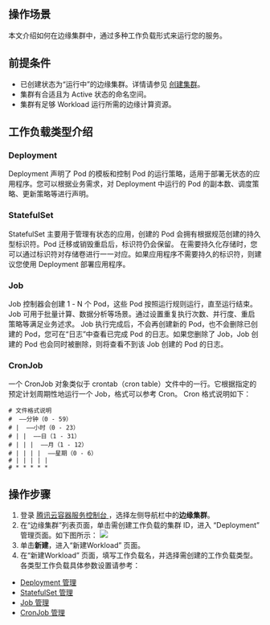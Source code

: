## 操作场景
本文介绍如何在边缘集群中，通过多种工作负载形式来运行您的服务。

## 前提条件
- 已创建状态为“运行中”的边缘集群。详情请参见 [创建集群](https://cloud.tencent.com/document/product/457/42889)。
- 集群有合适且为 Active 状态的命名空间。
- 集群有足够 Workload 运行所需的边缘计算资源。

## 工作负载类型介绍
### Deployment
Deployment 声明了 Pod 的模板和控制 Pod 的运行策略，适用于部署无状态的应用程序。您可以根据业务需求，对 Deployment 中运行的 Pod 的副本数、调度策略、更新策略等进行声明。

### StatefulSet
StatefulSet 主要用于管理有状态的应用，创建的 Pod 会拥有根据规范创建的持久型标识符。Pod 迁移或销毁重启后，标识符仍会保留。
在需要持久化存储时，您可以通过标识符对存储卷进行一一对应。如果应用程序不需要持久的标识符，则建议您使用 Deployment 部署应用程序。

### Job
Job 控制器会创建 1 - N 个 Pod，这些 Pod 按照运行规则运行，直至运行结束。Job 可用于批量计算、数据分析等场景。通过设置重复执行次数、并行度、重启策略等满足业务述求。
Job 执行完成后，不会再创建新的 Pod，也不会删除已创建的 Pod，您可在“日志”中查看已完成 Pod 的日志。如果您删除了 Job，Job 创建的 Pod 也会同时被删除，则将查看不到该 Job 创建的 Pod 的日志。

### CronJob
一个 CronJob 对象类似于 crontab（cron table）文件中的一行。它根据指定的预定计划周期性地运行一个 Job，格式可以参考 Cron。
Cron 格式说明如下：
```
# 文件格式说明
#  ——分钟（0 - 59）
# |  ——小时（0 - 23）
# | |  ——日（1 - 31）
# | | |  ——月（1 - 12）
# | | | |  ——星期（0 - 6）
# | | | | |
# * * * * *
```

## 操作步骤
1. 登录 [腾讯云容器服务控制台 ](https://console.cloud.tencent.com/tke2)，选择左侧导航栏中的**边缘集群**。
2. 在“边缘集群”列表页面，单击需创建工作负载的集群 ID，进入 “Deployment” 管理页面。如下图所示：
![](https://main.qcloudimg.com/raw/192830f1f2c3e08684bda39a11a8db87.png)
3. 单击**新建**，进入“新建Workload” 页面。
4. 在“新建Workload” 页面，填写工作负载名，并选择需创建的工作负载类型。
各类型工作负载具体参数设置请参考：
 - [Deployment 管理](https://cloud.tencent.com/document/product/457/31705)
 - [StatefulSet 管理](https://cloud.tencent.com/document/product/457/31707)
 - [Job 管理](https://cloud.tencent.com/document/product/457/31708)
 - [CronJob 管理](https://cloud.tencent.com/document/product/457/31709)


